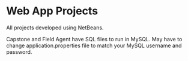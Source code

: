 # Web App Projects
All projects developed using NetBeans.

Capstone and Field Agent have SQL files to run in MySQL.
May have to change application.properties file to match your MySQL username and password.

